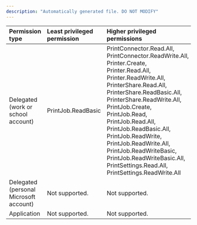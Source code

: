```yaml
---
description: "Automatically generated file. DO NOT MODIFY"
---
```


|Permission type|Least privileged permission|Higher privileged permissions|
|:---|:---|:---|
|Delegated (work or school account)|PrintJob.ReadBasic|PrintConnector.Read.All, PrintConnector.ReadWrite.All, Printer.Create, Printer.Read.All, Printer.ReadWrite.All, PrinterShare.Read.All, PrinterShare.ReadBasic.All, PrinterShare.ReadWrite.All, PrintJob.Create, PrintJob.Read, PrintJob.Read.All, PrintJob.ReadBasic.All, PrintJob.ReadWrite, PrintJob.ReadWrite.All, PrintJob.ReadWriteBasic, PrintJob.ReadWriteBasic.All, PrintSettings.Read.All, PrintSettings.ReadWrite.All|
|Delegated (personal Microsoft account)|Not supported.|Not supported.|
|Application|Not supported.|Not supported.|

